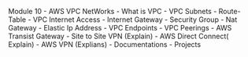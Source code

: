 Module 10 - AWS VPC NetWorks
	- What is VPC
	- VPC Subnets
	- Route-Table
	- VPC Internet Access - Internet Gateway
	- Security Group
	- Nat Gateway
	- Elastic Ip Address
	- VPC Endpoints
	- VPC Peerings
	- AWS Transist Gateway
	- Site to Site VPN (Explain)
	- AWS Direct Connect( Explain)
	- AWS VPN (Explians)
	- Documentations
	- Projects

    
